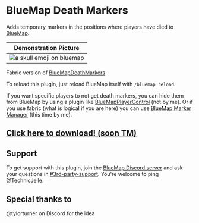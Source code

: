 # BlueMap Death Markers

Adds temporary markers in the positions where players have died to [BlueMap](https://github.com/BlueMap-Minecraft/BlueMap).

| Demonstration Picture                                                                                                                 |
| ------------------------------------------------------------------------------------------------------------------------------------- |
| ![a skull emoji on bluemap](https://github.com/TechnicJelle/BlueMapDeathMarkers/assets/22576047/f31c6b86-8b5d-45ba-bf07-a5e10468ae24) |

Fabric version of [BlueMapDeathMarkers](https://github.com/TechnicJelle/BlueMapDeathMarkers)

To reload this plugin, just reload BlueMap itself with `/bluemap reload`.

If you want specific players to not get death markers, you can hide them from BlueMap
by using a plugin like [BlueMapPlayerControl](https://github.com/TechnicJelle/BlueMapPlayerControl) (not by me).
Or if you use fabric (what is logical if you are here) you can use [BlueMap Marker Manager](https://modrinth.com/plugin/bmarker) (this time by me).

## [Click here to download! (soon TM)]()

## Support

To get support with this plugin, join the [BlueMap Discord server](https://bluecolo.red/map-discord)
and ask your questions in [#3rd-party-support](https://discord.com/channels/665868367416131594/863844716047106068). You're welcome to ping @TechnicJelle.

## Special thanks to

@tylorturner on Discord for the idea
